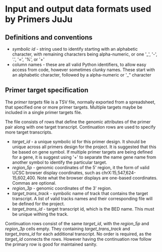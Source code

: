# Input and output data formats used by Primers JuJu

## Definitions and conventions

* *symbolic id* - string used to identify starting with an alphabetic character,
  with remaining characters being alpha-numeric, or one '_', '-', '.', '=', '%', or '+'
* column names - these are all valid Python identifiers, to allow easy access from code, however sometimes clunky names. These start with an alphabetic character, followed by a alpha-numeric or '_" character

## Primer target specification

The *primer targets* file is a TSV file, normally exported from a spreadsheet,
that specified one or more primer targets.  Multiple targets maybe be included
in a single primer targets file.

The file consists of rows that define the genomic attributes of the primer pair
along with one target transcript.  Continuation rows are used to specify more
target transcripts.

* *target_id* - a unique symbolic id for this primer design.  It should be
  unique across all primers design for the project.  It is suggested that this
  be based on gene symbol.  If multiple primer targets are being defined for a gene,
  it is suggest using '+' to separate the name gene name from another symbol to
  identify the particular target.
* *region_5p* - genomic coordinates of the 5' region, it the form of valid UCSC browser
  display coordinates, such as chrX:15,547,624-15,602,400.  Note what the browser
  displays are one-based coordinates.  Commas are optional.
* *region_3p* - genomic coordinates of the 3' region.
* *target_trans_track* - symbolic name of track that contains the target transcript. A list of valid
  tracks names and their corresponding file will be defined for the project.
* *target_trans_id* - target transcript id, which is the BED name.  This must be
  unique withing the track.


Continuation rows consist of the same *target_id*, with the *region_5p* and
*region_3p* cells empty.  They containing *target_trans_track* and
*target_trans_id* for each additional transcript.  No order is required, as the
*target_id* connects the rows.  However having the continuation row follow
the primary row is good for maintained sanity.
